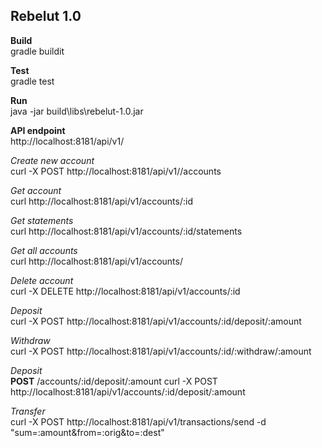 
## Rebelut 1.0

**Build**<br/>
gradle buildit

**Test**<br/>
gradle test

**Run**<br/>
java -jar build\\libs\\rebelut-1.0.jar

**API endpoint**<br/>
http://localhost:8181/api/v1/

*Create new account*<br/>
curl -X POST http://localhost:8181/api/v1//accounts

*Get account*<br/>
curl http://localhost:8181/api/v1/accounts/:id

*Get statements*<br/>
curl http://localhost:8181/api/v1/accounts/:id/statements

 *Get all accounts*<br/>
curl http://localhost:8181/api/v1/accounts/

*Delete account*<br/>
curl -X DELETE http://localhost:8181/api/v1/accounts/:id

*Deposit*<br/>
curl -X POST http://localhost:8181/api/v1/accounts/:id/deposit/:amount

*Withdraw*<br/>
curl -X POST http://localhost:8181/api/v1/accounts/:id/:withdraw/:amount

*Deposit*<br/>
**POST** /accounts/:id/deposit/:amount
curl -X POST http://localhost:8181/api/v1/accounts/:id/deposit/:amount

*Transfer*<br/>
curl -X POST http://localhost:8181/api/v1/transactions/send -d "sum=:amount&from=:orig&to=:dest"